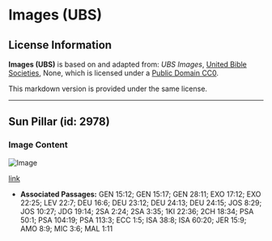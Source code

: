 # Images (UBS)

## License Information

**Images (UBS)** is based on and adapted from: _UBS Images_, [United Bible Societies](https://unitedbiblesocieties.org/), None, which is licensed under a [Public Domain CC0](https://creativecommons.org/public-domain/cc0/).

This markdown version is provided under the same license.



--------------------------------

## Sun Pillar (id: 2978)

### Image Content

![Image](https://cdn.aquifer.bible/aquifer-content/resources/Media/WEB-0845_sun_pillar.jpg)

[link](https://cdn.aquifer.bible/aquifer-content/resources/Media/WEB-0845_sun_pillar.jpg)

* **Associated Passages:** GEN 15:12; GEN 15:17; GEN 28:11; EXO 17:12; EXO 22:25; LEV 22:7; DEU 16:6; DEU 23:12; DEU 24:13; DEU 24:15; JOS 8:29; JOS 10:27; JDG 19:14; 2SA 2:24; 2SA 3:35; 1KI 22:36; 2CH 18:34; PSA 50:1; PSA 104:19; PSA 113:3; ECC 1:5; ISA 38:8; ISA 60:20; JER 15:9; AMO 8:9; MIC 3:6; MAL 1:11


